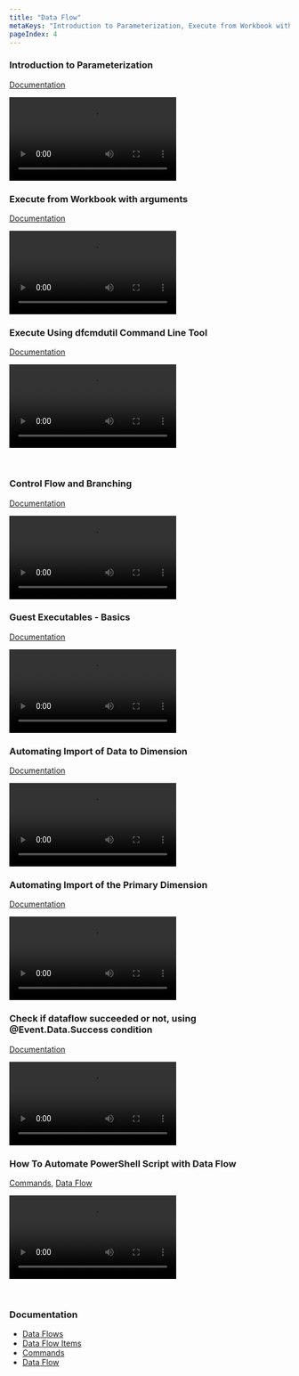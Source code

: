 ```yaml
---
title: "Data Flow"
metaKeys: "Introduction to Parameterization, Execute from Workbook with arguments, Control Flow and Branching, Guest Executables - Basics, @Event.Data.Success, Automating Import of the Primary Dimension, "
pageIndex: 4
---
```




### Introduction to Parameterization
[Documentation](../docs/dataflows/parametrization.md)

![video](https://profitbasedocs.blob.core.windows.net/videos/Data%20Flow%20-%20Introduction%20to%20parameterization.mp4)
<br/>

###  Execute from Workbook with arguments
[Documentation](../docs/dataflows/execution.md)

![video](https://profitbasedocs.blob.core.windows.net/videos/Data%20Flow%20-%20Execute%20from%20Workbook%20with%20arguments.mp4)
<br/>

###  Execute Using dfcmdutil Command Line Tool
[Documentation](../docs/dataflows/execution.md)

![video](https://profitbasedocs.blob.core.windows.net/videos/Data%20Flow%20-%20Execute%20using%20dfcmdutil%20command%20line%20tool.mp4)

<br/>

###  Control Flow and Branching
[Documentation](../docs/dataflows/index.md)

![video](https://profitbasedocs.blob.core.windows.net/videos/Data%20Flow%20-%20Control%20Flow%20and%20Branching.mp4)
<br/>

###  Guest Executables - Basics
[Documentation](../docs/dataflows/index.md)

![video](https://profitbasedocs.blob.core.windows.net/videos/Guest%20Executables%20-%20Basics.mp4)
<br/>


### Automating Import of Data to Dimension
[Documentation](../docs/dimensions.md)

![video](https://profitbasedocs.blob.core.windows.net/videos/Automating%20Import%20of%20Data%20to%20Dimension.mp4)
<br/>

### Automating Import of the Primary Dimension
[Documentation](../docs/dimensions.md)

![video](https://profitbasedocs.blob.core.windows.net/videos/Dimension%20-%20Import%20Primary%20Dimension.mp4)
<br/>



### Check if dataflow succeeded or not, using @Event.Data.Success condition
[Documentation](../docs/dataflows/index.md)

![video](https://profitbasedocs.blob.core.windows.net/videos/DF%20-%20Check%20if%20dataflow%20succeeded%20or%20not.mp4)
<br/>


### How To Automate PowerShell Script with Data Flow
[Commands](../docs/powershell/commands.md), [Data Flow](../docs/dataflows/index.md)

![video](https://profitbasedocs.blob.core.windows.net/videos/PowerShell%20-%20How%20To%20Automate%20Script%20with%20Data%20Flow.mp4)

<br/>




### Documentation 

* [Data Flows](../docs/dataflows/index.md)
* [Data Flow Items](../docs/dataflowitems/index.md)
* [Commands](../docs/powershell/commands.md) 
* [Data Flow](../docs/dataflows/index.md)
